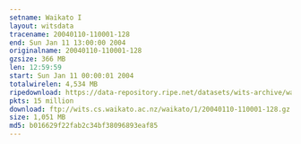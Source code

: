 ```yaml
---
setname: Waikato I
layout: witsdata
tracename: 20040110-110001-128
end: Sun Jan 11 13:00:00 2004
originalname: 20040110-110001-128
gzsize: 366 MB
len: 12:59:59
start: Sun Jan 11 00:00:01 2004
totalwirelen: 4,534 MB
ripedownload: https://data-repository.ripe.net/datasets/wits-archive/waikato/1/20040110-110001-128.gz
pkts: 15 million
download: ftp://wits.cs.waikato.ac.nz/waikato/1/20040110-110001-128.gz
size: 1,051 MB
md5: b016629f22fab2c34bf38096893eaf85
---
```

